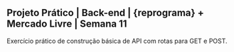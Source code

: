 <h2>Projeto Prático | Back-end | {reprograma} + Mercado Livre | Semana 11</h2>

Exercício prático de construção básica de API com rotas para GET e POST.